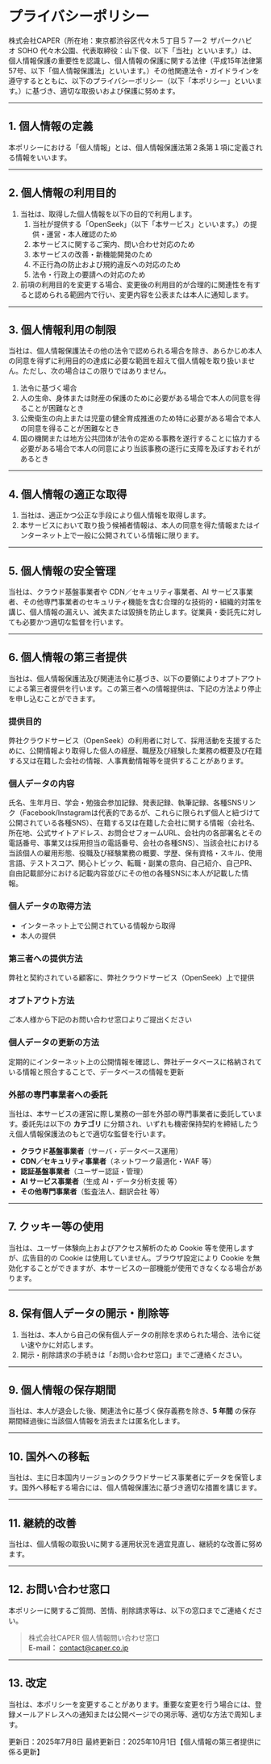 # プライバシーポリシー

株式会社CAPER（所在地：東京都渋谷区代々木５丁目５７―２ ザパークハビオ SOHO 代々木公園、代表取締役：山下 俊、以下「当社」といいます。）は、個人情報保護の重要性を認識し、個人情報の保護に関する法律（平成15年法律第57号、以下「個人情報保護法」といいます。）その他関連法令・ガイドラインを遵守するとともに、以下のプライバシーポリシー（以下「本ポリシー」といいます。）に基づき、適切な取扱いおよび保護に努めます。

---

## 1. 個人情報の定義

本ポリシーにおける「個人情報」とは、個人情報保護法第２条第１項に定義される情報をいいます。

---

## 2. 個人情報の利用目的

1. 当社は、取得した個人情報を以下の目的で利用します。
   1. 当社が提供する「OpenSeek」（以下「本サービス」といいます。）の提供・運営・本人確認のため
   2. 本サービスに関するご案内、問い合わせ対応のため
   3. 本サービスの改善・新機能開発のため
   4. 不正行為の防止および規約違反への対応のため
   5. 法令・行政上の要請への対応のため
2. 前項の利用目的を変更する場合、変更後の利用目的が合理的に関連性を有すると認められる範囲内で行い、変更内容を公表または本人に通知します。

---

## 3. 個人情報利用の制限

当社は、個人情報保護法その他の法令で認められる場合を除き、あらかじめ本人の同意を得ずに利用目的の達成に必要な範囲を超えて個人情報を取り扱いません。ただし、次の場合はこの限りではありません。

1. 法令に基づく場合
2. 人の生命、身体または財産の保護のために必要がある場合で本人の同意を得ることが困難なとき
3. 公衆衛生の向上または児童の健全育成推進のため特に必要がある場合で本人の同意を得ることが困難なとき
4. 国の機関または地方公共団体が法令の定める事務を遂行することに協力する必要がある場合で本人の同意により当該事務の遂行に支障を及ぼすおそれがあるとき

---

## 4. 個人情報の適正な取得

1. 当社は、適正かつ公正な手段により個人情報を取得します。
2. 本サービスにおいて取り扱う候補者情報は、本人の同意を得た情報またはインターネット上で一般に公開されている情報に限ります。

---

## 5. 個人情報の安全管理

当社は、クラウド基盤事業者や CDN／セキュリティ事業者、AI サービス事業者、その他専門事業者のセキュリティ機能を含む合理的な技術的・組織的対策を講じ、個人情報の漏えい、滅失または毀損を防止します。従業員・委託先に対しても必要かつ適切な監督を行います。

---

## 6. 個人情報の第三者提供

当社は、個人情報保護法及び関連法令に基づき、以下の要領によりオプトアウトによる第三者提供を行います。この第三者への情報提供は、下記の方法より停止を申し込むことができます。

### 提供目的

弊社クラウドサービス（OpenSeek）の利用者に対して、採用活動を支援するために、公開情報より取得した個人の経歴、職歴及び経験した業務の概要及び在籍する又は在籍した会社の情報、人事異動情報等を提供することがあります。

### 個人データの内容

氏名、生年月日、学会・勉強会参加記録、発表記録、執筆記録、各種SNSリンク（Facebook/Instagramは代表的であるが、これらに限られず個人と紐づけて公開されている各種SNS）、在籍する又は在籍した会社に関する情報（会社名、所在地、公式サイトアドレス、お問合せフォームURL、会社内の各部署名とその電話番号、事業又は採用担当の電話番号、会社の各種SNS）、当該会社における当該個人の雇用形態、役職及び経験業務の概要、学歴、保有資格・スキル、使用言語、テストスコア、関心トピック、転職・副業の意向、自己紹介、自己PR、自由記載部分における記載内容並びにその他の各種SNSに本人が記載した情報。

### 個人データの取得方法

- インターネット上で公開されている情報から取得
- 本人の提供

### 第三者への提供方法

弊社と契約されている顧客に、弊社クラウドサービス（OpenSeek）上で提供

### オプトアウト方法

ご本人様から下記のお問い合わせ窓口よりご提出ください

### 個人データの更新の方法

定期的にインターネット上の公開情報を確認し、弊社データベースに格納されている情報と照合することで、データベースの情報を更新

### 外部の専門事業者への委託

当社は、本サービスの運営に際し業務の一部を外部の専門事業者に委託しています。委託先は以下の **カテゴリ** に分類され、いずれも機密保持契約を締結したうえ個人情報保護法のもとで適切な監督を行います。
   - **クラウド基盤事業者**（サーバ・データベース運用）
   - **CDN／セキュリティ事業者**（ネットワーク最適化・WAF 等）
   - **認証基盤事業者**（ユーザー認証・管理）
   - **AI サービス事業者**（生成 AI・データ分析支援 等）
   - **その他専門事業者**（監査法人、翻訳会社 等）

---

## 7. クッキー等の使用

当社は、ユーザー体験向上およびアクセス解析のため Cookie 等を使用しますが、広告目的の Cookie は使用していません。ブラウザ設定により Cookie を無効化することができますが、本サービスの一部機能が使用できなくなる場合があります。

---

## 8. 保有個人データの開示・削除等

1. 当社は、本人から自己の保有個人データの削除を求められた場合、法令に従い速やかに対応します。
2. 開示・削除請求の手続きは「お問い合わせ窓口」までご連絡ください。

---

## 9. 個人情報の保存期間

当社は、本人が退会した後、関連法令に基づく保存義務を除き、**5 年間** の保存期間経過後に当該個人情報を消去または匿名化します。

---

## 10. 国外への移転

当社は、主に日本国内リージョンのクラウドサービス事業者にデータを保管します。国外へ移転する場合には、個人情報保護法に基づき適切な措置を講じます。

---

## 11. 継続的改善

当社は、個人情報の取扱いに関する運用状況を適宜見直し、継続的な改善に努めます。

---

## 12. お問い合わせ窓口

本ポリシーに関するご質問、苦情、削除請求等は、以下の窓口までご連絡ください。

> 株式会社CAPER 個人情報問い合わせ窓口\
> **E‑mail：** [contact@caper.co.jp](mailto\:contact@caper.co.jp)

---

## 13. 改定

当社は、本ポリシーを変更することがあります。重要な変更を行う場合には、登録メールアドレスへの通知または公開ページでの掲示等、適切な方法で周知します。



更新日：2025年7月8日
最終更新日：2025年10月1日【個人情報の第三者提供に係る更新】

